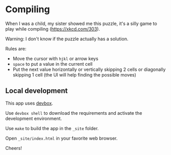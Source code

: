 # Compiling

When I was a child, my sister showed me this puzzle,
it's a silly game to play while compiling (https://xkcd.com/303).

Warning: I don't know if the puzzle actually has a solution.

Rules are:

- Move the cursor with `hjkl` or arrow keys
- `space` to put a value in the current cell
- Put the next value horizontally or vertically skipping 2 cells or diagonally skipping 1 cell (the UI will help finding the possible moves)

## Local development

This app uses [devbox](https://www.jetpack.io/devbox/).

Use `devbox shell` to download the requirements and activate the development environment.

Use `make` to build the app in the `_site` folder.

Open `_site/index.html` in your favorite web browser.

Cheers!

